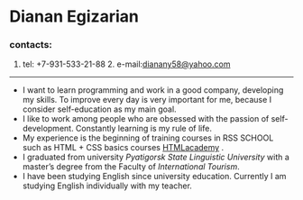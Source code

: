 # **Dianan Egizarian** 
### contacts: 
 1. tel: +7-931-533-21-88        2. e-mail:dianany58@yahoo.com  
 ----------------------
* I want to learn programming and work in a good company, developing my skills.  To improve every day is very important for me, because I consider self-education as my main goal.  
* I like to work among people who are obsessed with the passion of self-development.  Constantly learning is my rule of life.   
* My experience is the beginning of training courses in RSS SCHOOL such as HTML + CSS basics courses [HTMLacademy](https://htmlacademy.ru/profile/id1033257) .  
* I graduated from university *Pyatigorsk State Linguistic University* with a master’s degree from the Faculty of *International Tourism*.   
* I have been studying English since university education. Сurrently I am studying English individually with my teacher.  
